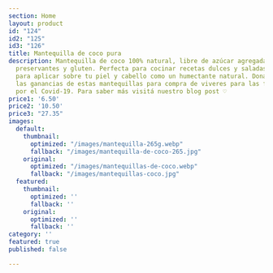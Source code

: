 ```yaml
---
section: Home
layout: product
id: "124"
id2: "125"
id3: "126"
title: Mantequilla de coco pura
description: Mantequilla de coco 100% natural, libre de azúcar agregada, aceites,
  preservantes y gluten. Perfecta para cocinar recetas dulces y saladas, así como
  para aplicar sobre tu piel y cabello como un humectante natural. Donamos 30% de
  las ganancias de estas mantequillas para compra de viveres para las familias afectadas
  por el Covid-19. Para saber más visitá nuestro blog post ♡
price1: '6.50'
price2: '10.50'
price3: "27.35"
images:
  default:
    thumbnail:
      optimized: "/images/mantequilla-265g.webp"
      fallback: "/images/mantequilla-de-coco-265.jpg"
    original:
      optimized: "/images/mantequillas-de-coco.webp"
      fallback: "/images/mantequillas-coco.jpg"
  featured:
    thumbnail:
      optimized: ''
      fallback: ''
    original:
      optimized: ''
      fallback: ''
category: ''
featured: true
published: false

---
```

